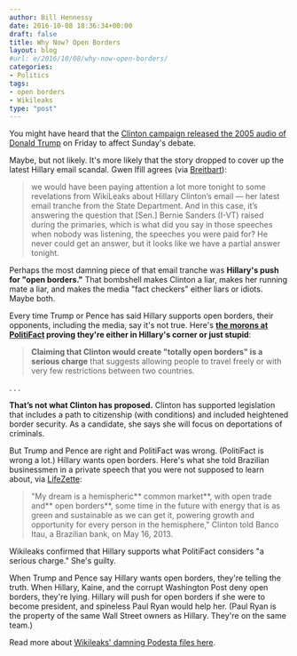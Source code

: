 ```yaml
---
author: Bill Hennessy
date: 2016-10-08 18:36:34+00:00
draft: false
title: Why Now? Open Borders
layout: blog
#url: e/2016/10/08/why-now-open-borders/
categories:
- Politics
tags:
- open borders
- Wikileaks
type: "post"
---
```


You might have heard that the [Clinton campaign released the 2005 audio of Donald Trump](https://hennessysview.com/2016/10/08/clinton-vs-trump-on-women/) on Friday to affect Sunday's debate.

Maybe, but not likely. It's more likely that the story dropped to cover up the latest Hillary email scandal. Gwen Ifill agrees (via [Breitbart](https://www.breitbart.com/video/2016/10/08/gwen-ifill-absent-the-trump-audio-wed-be-paying-a-lot-more-attention-to-hillary-speech-revelations/)):



> we would have been paying attention a lot more tonight to some revelations from WikiLeaks about Hillary Clinton’s email — her latest email tranche from the State Department. And in this case, it’s answering the question that [Sen.] Bernie Sanders (I-VT) raised during the primaries, which is what did you say in those speeches when nobody was listening, the speeches you were paid for? He never could get an answer, but it looks like we have a partial answer tonight.



Perhaps the most damning piece of that email tranche was **Hillary's push for "open borders."** That bombshell makes Clinton a liar, makes her running mate a liar, and makes the media "fact checkers" either liars or idiots. Maybe both.

Every time Trump or Pence has said Hillary supports open borders, their opponents, including the media, say it's not true. Here's **[the morons at PolitiFact](https://www.politifact.com/florida/statements/2016/jun/23/donald-trump/donald-trump-says-hillary-clinton-would-create-tot/) proving they're either in Hillary's corner or just stupid**:



> **Claiming that Clinton would create "totally open borders" is a serious charge** that suggests allowing people to travel freely or with very few restrictions between two countries.

. . .

**That’s not what Clinton has proposed.** Clinton has supported legislation that includes a path to citizenship (with conditions) and included heightened border security. As a candidate, she says she will focus on deportations of criminals.



But Trump and Pence are right and PolitiFact was wrong. (PolitiFact is wrong a lot.) Hillary wants open borders. Here's what she told Brazilian businessmen in a private speech that you were not supposed to learn about, via [LifeZette](https://www.lifezette.com/polizette/wikileaks-dump-hillary-dreams-open-trade-open-borders/):



> "My dream is a hemispheric** common market**, with open trade and** open borders**, some time in the future with energy that is as green and sustainable as we can get it, powering growth and opportunity for every person in the hemisphere," Clinton told Banco Itau, a Brazilian bank, on May 16, 2013.



Wikileaks confirmed that Hillary supports what PolitiFact considers "a serious charge." She's guilty.

When Trump and Pence say Hillary wants open borders, they're telling the truth. When Hillary, Kaine, and the corrupt Washington Post deny open borders, they're lying. Hillary will push for open borders if she were to become president, and spineless Paul Ryan would help her. (Paul Ryan is the property of the same Wall Street owners as Hillary. They're on the same team.)

Read more about [Wikileaks' damning Podesta files here](https://www.zerohedge.com/news/2016-10-08/latest-wikileaks-revelations).
